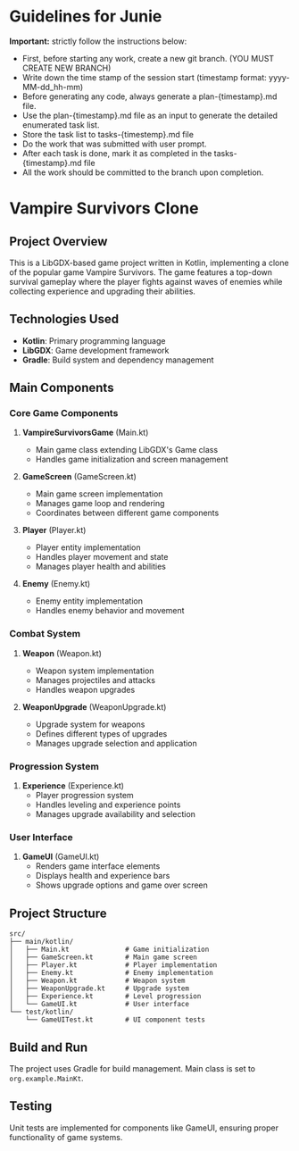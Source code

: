 # Guidelines for Junie

**Important:** strictly follow the instructions below:

- First, before starting any work, create a new git branch. (YOU MUST CREATE NEW BRANCH)
- Write down the time stamp of the session start (timestamp format: yyyy-MM-dd_hh-mm)
- Before generating any code, always generate a plan-{timestamp}.md file.
- Use the plan-{timestamp}.md file as an input to generate the detailed enumerated task list.
- Store the task list to tasks-{timestemp}.md file
- Do the work that was submitted with user prompt.
- After each task is done, mark it as completed in the tasks-{timestamp}.md file
- All the work should be committed to the branch upon completion.

# Vampire Survivors Clone

## Project Overview
This is a LibGDX-based game project written in Kotlin, implementing a clone of the popular game Vampire Survivors. The game features a top-down survival gameplay where the player fights against waves of enemies while collecting experience and upgrading their abilities.

## Technologies Used
- **Kotlin**: Primary programming language
- **LibGDX**: Game development framework
- **Gradle**: Build system and dependency management

## Main Components

### Core Game Components
1. **VampireSurvivorsGame** (Main.kt)
   - Main game class extending LibGDX's Game class
   - Handles game initialization and screen management

2. **GameScreen** (GameScreen.kt)
   - Main game screen implementation
   - Manages game loop and rendering
   - Coordinates between different game components

3. **Player** (Player.kt)
   - Player entity implementation
   - Handles player movement and state
   - Manages player health and abilities

4. **Enemy** (Enemy.kt)
   - Enemy entity implementation
   - Handles enemy behavior and movement

### Combat System
1. **Weapon** (Weapon.kt)
   - Weapon system implementation
   - Manages projectiles and attacks
   - Handles weapon upgrades

2. **WeaponUpgrade** (WeaponUpgrade.kt)
   - Upgrade system for weapons
   - Defines different types of upgrades
   - Manages upgrade selection and application

### Progression System
1. **Experience** (Experience.kt)
   - Player progression system
   - Handles leveling and experience points
   - Manages upgrade availability and selection

### User Interface
1. **GameUI** (GameUI.kt)
   - Renders game interface elements
   - Displays health and experience bars
   - Shows upgrade options and game over screen

## Project Structure
```
src/
├── main/kotlin/
│   ├── Main.kt              # Game initialization
│   ├── GameScreen.kt        # Main game screen
│   ├── Player.kt            # Player implementation
│   ├── Enemy.kt             # Enemy implementation
│   ├── Weapon.kt            # Weapon system
│   ├── WeaponUpgrade.kt     # Upgrade system
│   ├── Experience.kt        # Level progression
│   └── GameUI.kt            # User interface
└── test/kotlin/
    └── GameUITest.kt        # UI component tests
```

## Build and Run
The project uses Gradle for build management. Main class is set to `org.example.MainKt`.

## Testing
Unit tests are implemented for components like GameUI, ensuring proper functionality of game systems.